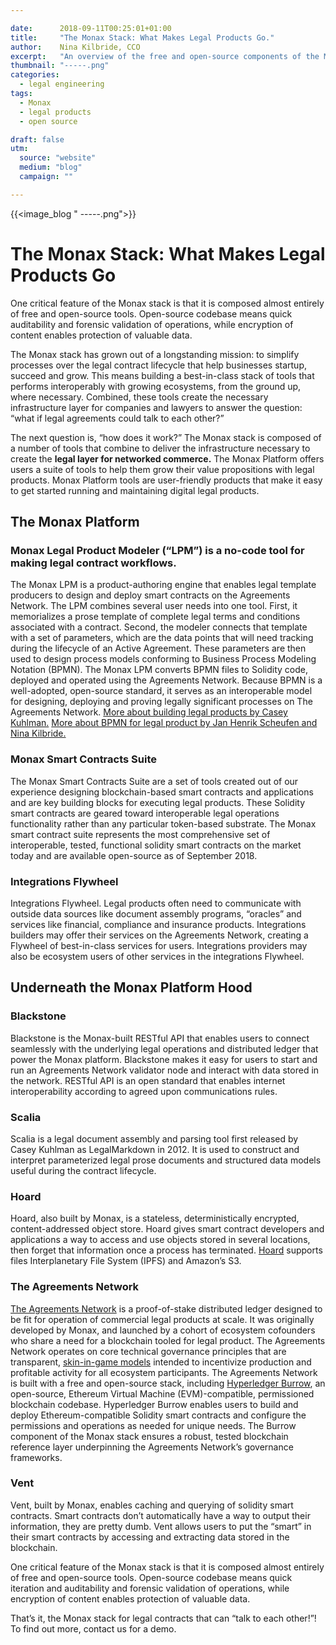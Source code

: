 ```yaml
---

date:      2018-09-11T00:25:01+01:00
title:     "The Monax Stack: What Makes Legal Products Go."
author:    Nina Kilbride, CCO
excerpt:   "An overview of the free and open-source components of the Monax Stack."
thumbnail: "-----.png"
categories:
  - legal engineering
tags:
  - Monax
  - legal products
  - open source

draft: false
utm:
  source: "website"
  medium: "blog"
  campaign: ""

---
```


{{<image_blog " -----.png">}}

# The Monax Stack: What Makes Legal Products Go

One critical feature of the Monax stack is that it is composed almost entirely of free and open-source tools. Open-source codebase means quick auditability and forensic validation of operations, while encryption of content enables protection of valuable data.

The Monax stack has grown out of a longstanding mission: to simplify processes over the legal contract lifecycle that help businesses startup, succeed and grow. This means building a best-in-class stack of tools that performs interoperably with growing ecosystems, from the ground up, where necessary. Combined, these tools create the necessary infrastructure layer for companies and lawyers to answer the question: “what if legal agreements could talk to each other?”

The next question is, “how does it work?” The Monax stack is composed of a number of tools that combine to deliver the infrastructure necessary to create the **legal layer for networked commerce.** The Monax Platform offers users a suite of tools to help them grow their value propositions with legal products. Monax Platform tools are user-friendly products that make it easy to get started running and maintaining digital legal products.

## The Monax Platform

### Monax Legal Product Modeler (“LPM”) is a no-code tool for making legal contract workflows.

The Monax LPM is a product-authoring engine that enables legal template producers to design and deploy smart contracts on the Agreements Network. The LPM combines several user needs into one tool. First, it memorializes a prose template of complete legal terms and conditions associated with a contract. Second, the modeler connects that template with a set of parameters, which are the data points that will need tracking during the lifecycle of an Active Agreement. These parameters are then used to design process models conforming to Business Process Modeling Notation (BPMN). The Monax LPM converts BPMN files to Solidity code, deployed and operated using the Agreements Network. Because BPMN is a well-adopted, open-source standard, it serves as an interoperable model for designing, deploying and proving
legally significant processes on The Agreements Network.
[More about building legal products by Casey Kuhlman.](https://monax.io/blog/2018/09/03/example-active-agreement-what-goes-where/)
[More about BPMN for legal product by Jan Henrik Scheufen and Nina Kilbride.](https://www.hyperledger.org/blog/2018/08/16/business-process-modeling-the-missing-link-between-legal-know-how-and-blockchain-based-legal-products)

### Monax Smart Contracts Suite

The Monax Smart Contracts Suite are a set of tools created out of our experience designing blockchain-based smart contracts and applications and are key building blocks for executing legal products. These Solidity smart contracts are geared toward interoperable legal operations functionality rather than any particular token-based substrate. The Monax smart contract suite represents the most comprehensive set of interoperable, tested, functional solidity smart contracts on the market today and are available open-source as of September 2018.

### Integrations Flywheel

Integrations Flywheel. Legal products often need to communicate with outside data sources like document assembly programs, “oracles” and services like financial, compliance and insurance products. Integrations builders may offer their services on the Agreements Network, creating a Flywheel of best-in-class services for users. Integrations providers may also be ecosystem users of other services in the integrations Flywheel.

## Underneath the Monax Platform Hood

### Blackstone

Blackstone is the Monax-built RESTful API that enables users to connect seamlessly with the underlying legal operations and distributed ledger that power the Monax platform. Blackstone makes it easy for users to start and run an Agreements Network validator node and interact with data stored in the network. RESTful API is an open standard that enables internet interoperability according to agreed upon communications rules.

### Scalia

Scalia is a legal document assembly and parsing tool first released by Casey Kuhlman as LegalMarkdown in 2012. It is used to construct and interpret parameterized legal prose documents and structured data models useful during the contract lifecycle.

### Hoard

Hoard, also built by Monax, is a stateless, deterministically encrypted, content-addressed object store. Hoard gives smart contract developers and applications a way to access and use objects stored in several locations, then forget that information once a process has terminated. [Hoard](https://github.com/monax/hoard) supports files Interplanetary File System (IPFS) and Amazon’s S3.

### The Agreements Network

[The Agreements Network](https://agreements.network/) is a proof-of-stake distributed ledger designed to be fit for operation of commercial legal products at scale. It was originally developed by Monax, and launched by a cohort of ecosystem cofounders who share a need for a blockchain tooled for legal product. The Agreements Network operates on core technical governance principles that are transparent, [skin-in-game models](https://monax.io/blog/2018/06/05/skin-in-game-governance-on-the-agreements-network/)  intended to incentivize production and profitable activity for all ecosystem participants. The Agreements Network is built with a free and open-source stack, including [Hyperledger Burrow](https://www.hyperledger.org/projects/hyperledger-burrow), an open-source, Ethereum Virtual Machine (EVM)-compatible, permissioned blockchain codebase. Hyperledger Burrow enables users to build and deploy Ethereum-compatible Solidity smart contracts and configure the permissions and operations as needed for unique needs. The Burrow component of the Monax stack ensures a robust, tested blockchain reference layer underpinning the Agreements Network’s governance frameworks.

### Vent

Vent, built by Monax, enables caching and querying of solidity smart contracts. Smart contracts don’t automatically have a way to output their information, they are pretty dumb. Vent allows users to put the “smart” in their smart contracts by accessing and extracting data stored in the blockchain.

One critical feature of the Monax stack is that it is composed almost entirely of free and open-source tools. Open-source codebase means quick iteration and auditability and forensic validation of operations, while encryption of content enables protection of valuable data.

That’s it, the Monax stack for  legal contracts that can “talk to each other!”! To find out more, contact us for a demo.
